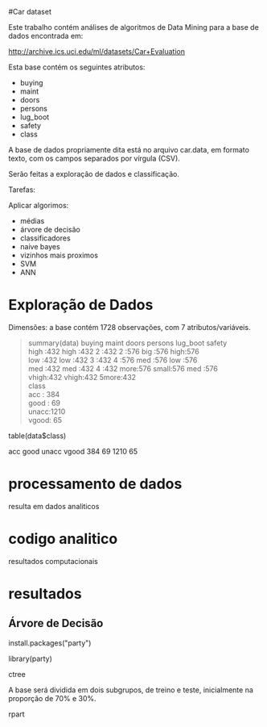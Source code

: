 #Car dataset

Este trabalho contém análises de algoritmos de Data Mining para a base de dados encontrada em:

http://archive.ics.uci.edu/ml/datasets/Car+Evaluation

Esta base contém os seguintes atributos:

 - buying      
 - maint       
 - doors     
 - persons     
 - lug_boot    
 - safety      
 - class
 
 A base de dados propriamente dita está no arquivo car.data, em formato texto, com os campos separados por vírgula (CSV). 

Serão feitas a exploração de dados e classificação.


 Tarefas:
 
 Aplicar algorimos:
 
 - médias
 - árvore de decisão 
 - classificadores 
 - naive bayes 
 - vizinhos mais proximos 
 - SVM
 - ANN
 
 


# Exploração de Dados


Dimensões: a base contém 1728 observações, com 7 atributos/variáveis.

> summary(data)
   buying      maint       doors     persons     lug_boot    safety   
 high :432   high :432   2    :432   2   :576   big  :576   high:576  
 low  :432   low  :432   3    :432   4   :576   med  :576   low :576  
 med  :432   med  :432   4    :432   more:576   small:576   med :576  
 vhigh:432   vhigh:432   5more:432                                    
   class     
 acc  : 384  
 good :  69  
 unacc:1210  
 vgood:  65  
 
 table(data$class)

  acc  good unacc vgood 
  384    69  1210    65 
  
 
 # processamento de dados
 
 resulta em dados analiticos
 
 # codigo analitico
 
 resultados computacionais
 
 # resultados
 
 ## Árvore de Decisão
 
install.packages("party")

library(party)

 ctree
 
 A base será dividida em dois subgrupos, de treino e teste, inicialmente na proporção de 70% e 30%.
 
 
 
 
 
 rpart
 
